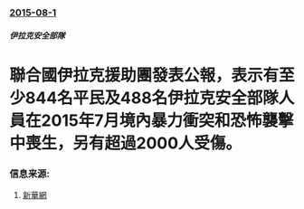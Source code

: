 ### [2015-08-1](/news/2015/08/1/index.md)

##### 伊拉克安全部隊
# 聯合國伊拉克援助團發表公報，表示有至少844名平民及488名伊拉克安全部隊人員在2015年7月境內暴力衝突和恐怖襲擊中喪生，另有超過2000人受傷。 




### 信息来源:

1. [新華網](http://news.xinhuanet.com/world/2015-08/02/c_1116113221.htm)
